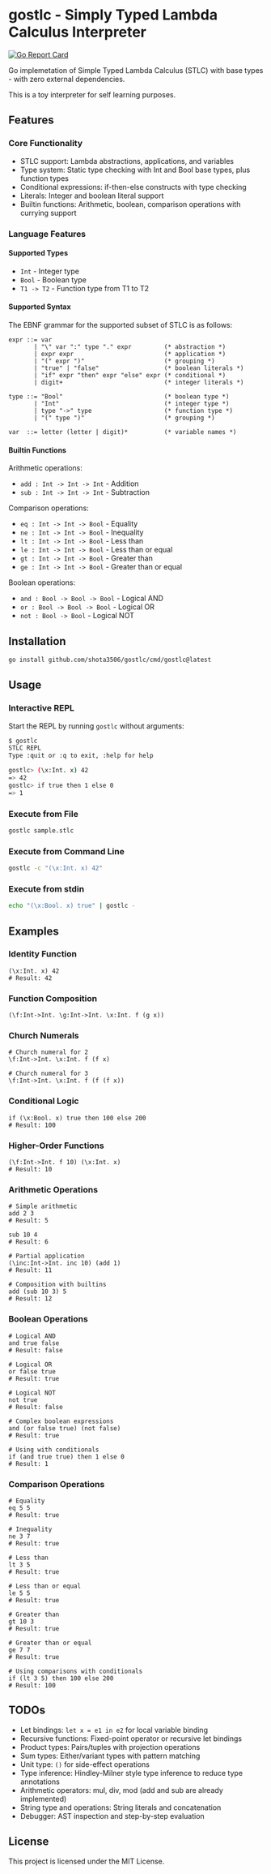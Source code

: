 # gostlc - Simply Typed Lambda Calculus Interpreter

[![Go Report Card](https://goreportcard.com/badge/github.com/shota3506/gostlc)](https://goreportcard.com/report/github.com/shota3506/gostlc)

Go implemetation of Simple Typed Lambda Calculus (STLC) with base types - with zero external dependencies.

This is a toy interpreter for self learning purposes.

## Features

### Core Functionality
- STLC support: Lambda abstractions, applications, and variables
- Type system: Static type checking with Int and Bool base types, plus function types
- Conditional expressions: if-then-else constructs with type checking
- Literals: Integer and boolean literal support
- Builtin functions: Arithmetic, boolean, comparison operations with currying support

### Language Features

#### Supported Types
- `Int` - Integer type
- `Bool` - Boolean type
- `T1 -> T2` - Function type from T1 to T2

#### Supported Syntax

The EBNF grammar for the supported subset of STLC is as follows:

```
expr ::= var
       | "\" var ":" type "." expr         (* abstraction *)
       | expr expr                         (* application *)
       | "(" expr ")"                      (* grouping *)
       | "true" | "false"                  (* boolean literals *)
       | "if" expr "then" expr "else" expr (* conditional *)
       | digit+                            (* integer literals *)

type ::= "Bool"                            (* boolean type *)
       | "Int"                             (* integer type *)
       | type "->" type                    (* function type *)
       | "(" type ")"                      (* grouping *)

var  ::= letter (letter | digit)*          (* variable names *)
```

#### Builtin Functions

Arithmetic operations:
- `add : Int -> Int -> Int` - Addition
- `sub : Int -> Int -> Int` - Subtraction

Comparison operations:
- `eq : Int -> Int -> Bool` - Equality
- `ne : Int -> Int -> Bool` - Inequality
- `lt : Int -> Int -> Bool` - Less than
- `le : Int -> Int -> Bool` - Less than or equal
- `gt : Int -> Int -> Bool` - Greater than
- `ge : Int -> Int -> Bool` - Greater than or equal

Boolean operations:
- `and : Bool -> Bool -> Bool` - Logical AND
- `or : Bool -> Bool -> Bool` - Logical OR
- `not : Bool -> Bool` - Logical NOT

## Installation

```bash
go install github.com/shota3506/gostlc/cmd/gostlc@latest
```

## Usage

### Interactive REPL

Start the REPL by running `gostlc` without arguments:

```bash
$ gostlc
STLC REPL
Type :quit or :q to exit, :help for help

gostlc> (\x:Int. x) 42
=> 42
gostlc> if true then 1 else 0
=> 1
```

### Execute from File

```bash
gostlc sample.stlc
```

### Execute from Command Line

```bash
gostlc -c "(\x:Int. x) 42"
```

### Execute from stdin

```bash
echo "(\x:Bool. x) true" | gostlc -
```

## Examples

### Identity Function
```stlc
(\x:Int. x) 42
# Result: 42
```

### Function Composition
```stlc
(\f:Int->Int. \g:Int->Int. \x:Int. f (g x))
```

### Church Numerals
```stlc
# Church numeral for 2
\f:Int->Int. \x:Int. f (f x)

# Church numeral for 3
\f:Int->Int. \x:Int. f (f (f x))
```

### Conditional Logic
```stlc
if (\x:Bool. x) true then 100 else 200
# Result: 100
```

### Higher-Order Functions
```stlc
(\f:Int->Int. f 10) (\x:Int. x)
# Result: 10
```

### Arithmetic Operations
```stlc
# Simple arithmetic
add 2 3
# Result: 5

sub 10 4
# Result: 6

# Partial application
(\inc:Int->Int. inc 10) (add 1)
# Result: 11

# Composition with builtins
add (sub 10 3) 5
# Result: 12
```

### Boolean Operations
```stlc
# Logical AND
and true false
# Result: false

# Logical OR
or false true
# Result: true

# Logical NOT
not true
# Result: false

# Complex boolean expressions
and (or false true) (not false)
# Result: true

# Using with conditionals
if (and true true) then 1 else 0
# Result: 1
```

### Comparison Operations
```stlc
# Equality
eq 5 5
# Result: true

# Inequality
ne 3 7
# Result: true

# Less than
lt 3 5
# Result: true

# Less than or equal
le 5 5
# Result: true

# Greater than
gt 10 3
# Result: true

# Greater than or equal
ge 7 7
# Result: true

# Using comparisons with conditionals
if (lt 3 5) then 100 else 200
# Result: 100
```

## TODOs

- Let bindings: `let x = e1 in e2` for local variable binding
- Recursive functions: Fixed-point operator or recursive let bindings
- Product types: Pairs/tuples with projection operations
- Sum types: Either/variant types with pattern matching
- Unit type: `()` for side-effect operations
- Type inference: Hindley-Milner style type inference to reduce type annotations
- Arithmetic operators: mul, div, mod (add and sub are already implemented)
- String type and operations: String literals and concatenation
- Debugger: AST inspection and step-by-step evaluation

## License

This project is licensed under the MIT License.
